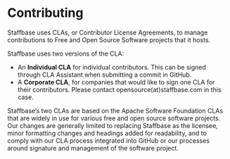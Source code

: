 # Contributing

Staffbase uses CLAs, or Contributor License Agreements, to manage contributions to Free and Open Source Software projects that it hosts. 

Staffbase uses two versions of the CLA:

- An **Individual CLA** for individual contributors. This can be signed through CLA Assistant when submitting a commit in GitHub.
- A **Corporate CLA**, for companies that would like to sign one CLA for their contributors. Please contact opensource(at)staffbase.com in this case.

Staffbase’s two CLAs are based on the Apache Software Foundation CLAs that are widely in use for various free and open source software projects. Our changes are generally limited to replacing Staffbase as the licensee, minor formatting changes and headings added for readability, and to comply with our CLA process integrated into GitHub or our processes around signature and management of the software project.
